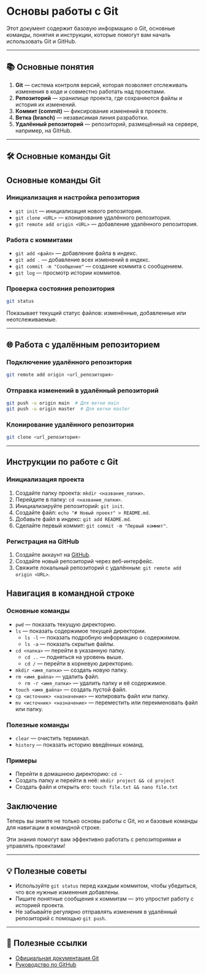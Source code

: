 # Основы работы с Git

Этот документ содержит базовую информацию о Git, основные команды, понятия и инструкции, которые помогут вам начать использовать Git и GitHub.

---

## 📚 Основные понятия

1. **Git** — система контроля версий, которая позволяет отслеживать изменения в коде и совместно работать над проектами.
2. **Репозиторий** — хранилище проекта, где сохраняются файлы и история их изменений.
3. **Коммит (commit)** — фиксирование изменений в проекте.
4. **Ветка (branch)** — независимая линия разработки.
5. **Удалённый репозиторий** — репозиторий, размещённый на сервере, например, на GitHub.

---

## 🛠 Основные команды Git

## Основные команды Git

### Инициализация и настройка репозитория
- `git init` — инициализация нового репозитория.
- `git clone <URL>` — клонирование удалённого репозитория.
- `git remote add origin <URL>` — добавление удалённого репозитория.

### Работа с коммитами
- `git add <файл>` — добавление файла в индекс.
- `git add .` — добавление всех изменений в индекс.
- `git commit -m "Сообщение"` — создание коммита с сообщением.
- `git log` — просмотр истории коммитов.

### Проверка состояния репозитория
```bash
git status
```
Показывает текущий статус файлов: изменённые, добавленные или неотслеживаемые.

---

## 🌐 Работа с удалённым репозиторием

### Подключение удалённого репозитория
```bash
git remote add origin <url_репозитория>
```

### Отправка изменений в удалённый репозиторий
```bash
git push -u origin main  # Для ветки main
git push -u origin master  # Для ветки master
```

### Клонирование удалённого репозитория
```bash
git clone <url_репозитория>
```

---

## Инструкции по работе с Git

### Инициализация проекта
1. Создайте папку проекта: `mkdir <название_папки>`.
2. Перейдите в папку: `cd <название_папки>`.
3. Инициализируйте репозиторий: `git init`.
4. Создайте файл: `echo "# Новый проект" > README.md`.
5. Добавьте файл в индекс: `git add README.md`.
6. Сделайте первый коммит: `git commit -m "Первый коммит"`.

### Регистрация на GitHub
1. Создайте аккаунт на [GitHub](https://github.com).
2. Создайте новый репозиторий через веб-интерфейс.
3. Свяжите локальный репозиторий с удалённым: `git remote add origin <URL>`.

## Навигация в командной строке

### Основные команды
- `pwd` — показать текущую директорию.
- `ls` — показать содержимое текущей директории.
  - `ls -l` — показать подробную информацию о содержимом.
  - `ls -a` — показать скрытые файлы.
- `cd <папка>` — перейти в указанную папку.
  - `cd ..` — подняться на уровень выше.
  - `cd /` — перейти в корневую директорию.
- `mkdir <имя_папки>` — создать новую папку.
- `rm <имя_файла>` — удалить файл.
  - `rm -r <имя_папки>` — удалить папку и её содержимое.
- `touch <имя_файла>` — создать пустой файл.
- `cp <источник> <назначение>` — копировать файл или папку.
- `mv <источник> <назначение>` — переместить или переименовать файл или папку.

### Полезные команды
- `clear` — очистить терминал.
- `history` — показать историю введённых команд.

### Примеры
- Перейти в домашнюю директорию: `cd ~`
- Создать папку и перейти в неё: `mkdir project && cd project`
- Создать файл и открыть его: `touch file.txt && nano file.txt`

## Заключение
Теперь вы знаете не только основы работы с Git, но и базовые команды для навигации в командной строке. 

Эти знания помогут вам эффективно работать с репозиториями и управлять проектами!


---

## 💡 Полезные советы

- Используйте `git status` перед каждым коммитом, чтобы убедиться, что все нужные изменения добавлены.
- Пишите понятные сообщения к коммитам — это упростит работу с историей проекта.
- Не забывайте регулярно отправлять изменения в удалённый репозиторий с помощью `git push`.

---

## 🔗 Полезные ссылки

- [Официальная документация Git](https://git-scm.com/doc)
- [Руководство по GitHub](https://docs.github.com)


